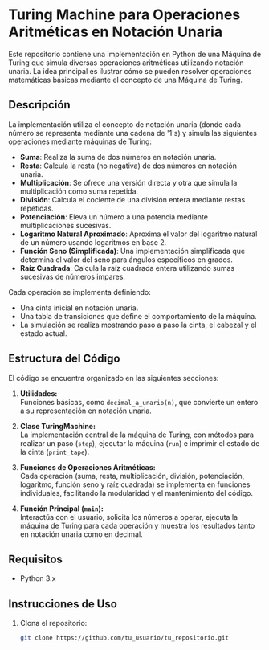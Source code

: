 # Turing Machine para Operaciones Aritméticas en Notación Unaria

Este repositorio contiene una implementación en Python de una Máquina de Turing que simula diversas operaciones aritméticas utilizando notación unaria. La idea principal es ilustrar cómo se pueden resolver operaciones matemáticas básicas mediante el concepto de una Máquina de Turing.

## Descripción

La implementación utiliza el concepto de notación unaria (donde cada número se representa mediante una cadena de '1's) y simula las siguientes operaciones mediante máquinas de Turing:

- **Suma**: Realiza la suma de dos números en notación unaria.
- **Resta**: Calcula la resta (no negativa) de dos números en notación unaria.
- **Multiplicación**: Se ofrece una versión directa y otra que simula la multiplicación como suma repetida.
- **División**: Calcula el cociente de una división entera mediante restas repetidas.
- **Potenciación**: Eleva un número a una potencia mediante multiplicaciones sucesivas.
- **Logaritmo Natural Aproximado**: Aproxima el valor del logaritmo natural de un número usando logaritmos en base 2.
- **Función Seno (Simplificada)**: Una implementación simplificada que determina el valor del seno para ángulos específicos en grados.
- **Raíz Cuadrada**: Calcula la raíz cuadrada entera utilizando sumas sucesivas de números impares.

Cada operación se implementa definiendo:
- Una cinta inicial en notación unaria.
- Una tabla de transiciones que define el comportamiento de la máquina.
- La simulación se realiza mostrando paso a paso la cinta, el cabezal y el estado actual.

## Estructura del Código

El código se encuentra organizado en las siguientes secciones:

1. **Utilidades:**  
   Funciones básicas, como `decimal_a_unario(n)`, que convierte un entero a su representación en notación unaria.

2. **Clase TuringMachine:**  
   La implementación central de la máquina de Turing, con métodos para realizar un paso (`step`), ejecutar la máquina (`run`) e imprimir el estado de la cinta (`print_tape`).

3. **Funciones de Operaciones Aritméticas:**  
   Cada operación (suma, resta, multiplicación, división, potenciación, logaritmo, función seno y raíz cuadrada) se implementa en funciones individuales, facilitando la modularidad y el mantenimiento del código.

4. **Función Principal (`main`):**  
   Interactúa con el usuario, solicita los números a operar, ejecuta la máquina de Turing para cada operación y muestra los resultados tanto en notación unaria como en decimal.

## Requisitos

- Python 3.x

## Instrucciones de Uso

1. Clona el repositorio:
   ```bash
   git clone https://github.com/tu_usuario/tu_repositorio.git

